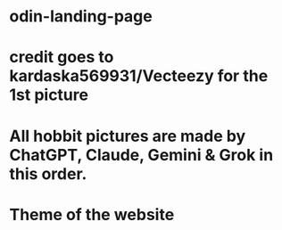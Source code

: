 # odin-landing-page
# credit goes to kardaska569931/Vecteezy for the 1st picture
# All hobbit pictures are made by ChatGPT, Claude, Gemini & Grok in this order. 
# Theme of the website

